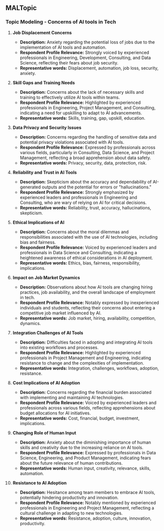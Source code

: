 ## MALTopic

### Topic Modeling - Concerns of AI tools in Tech

1. **Job Displacement Concerns**
   - **Description:** Anxiety regarding the potential loss of jobs due to the implementation of AI tools and automation.
   - **Respondent Profile Relevance:** Strongly voiced by experienced professionals in Engineering, Development, Consulting, and Data Science, reflecting their fears about job security.
   - **Representative words:** Displacement, automation, job loss, security, anxiety.

2. **Skill Gaps and Training Needs**
   - **Description:** Concerns about the lack of necessary skills and training to effectively utilize AI tools within teams.
   - **Respondent Profile Relevance:** Highlighted by experienced professionals in Engineering, Project Management, and Consulting, indicating a need for upskilling to adapt to AI advancements.
   - **Representative words:** Skills, training, gap, upskill, education.

3. **Data Privacy and Security Issues**
   - **Description:** Concerns regarding the handling of sensitive data and potential privacy violations associated with AI tools.
   - **Respondent Profile Relevance:** Expressed by professionals across various fields, particularly in Consulting, Data Science, and Project Management, reflecting a broad apprehension about data safety.
   - **Representative words:** Privacy, security, data, protection, risk.

4. **Reliability and Trust in AI Tools**
   - **Description:** Skepticism about the accuracy and dependability of AI-generated outputs and the potential for errors or "hallucinations."
   - **Respondent Profile Relevance:** Strongly emphasized by experienced leaders and professionals in Engineering and Consulting, who are wary of relying on AI for critical decisions.
   - **Representative words:** Reliability, trust, accuracy, hallucinations, skepticism.

5. **Ethical Implications of AI**
   - **Description:** Concerns about the moral dilemmas and responsibilities associated with the use of AI technologies, including bias and fairness.
   - **Respondent Profile Relevance:** Voiced by experienced leaders and professionals in Data Science and Consulting, indicating a heightened awareness of ethical considerations in AI deployment.
   - **Representative words:** Ethics, bias, fairness, responsibility, implications.

6. **Impact on Job Market Dynamics**
   - **Description:** Observations about how AI tools are changing hiring practices, job availability, and the overall landscape of employment in tech.
   - **Respondent Profile Relevance:** Notably expressed by inexperienced individuals and students, reflecting their concerns about entering a competitive job market influenced by AI.
   - **Representative words:** Job market, hiring, availability, competition, dynamics.

7. **Integration Challenges of AI Tools**
   - **Description:** Difficulties faced in adopting and integrating AI tools into existing workflows and processes.
   - **Respondent Profile Relevance:** Highlighted by experienced professionals in Project Management and Engineering, indicating resistance to change and the complexities of implementation.
   - **Representative words:** Integration, challenges, workflows, adoption, resistance.

8. **Cost Implications of AI Adoption**
   - **Description:** Concerns regarding the financial burden associated with implementing and maintaining AI technologies.
   - **Respondent Profile Relevance:** Voiced by experienced leaders and professionals across various fields, reflecting apprehensions about budget allocations for AI initiatives.
   - **Representative words:** Cost, financial, budget, investment, implications.

9. **Changing Role of Human Input**
   - **Description:** Anxiety about the diminishing importance of human skills and creativity due to the increasing reliance on AI tools.
   - **Respondent Profile Relevance:** Expressed by professionals in Data Science, Engineering, and Product Management, indicating fears about the future relevance of human contributions.
   - **Representative words:** Human input, creativity, relevance, skills, automation.

10. **Resistance to AI Adoption**
    - **Description:** Hesitance among team members to embrace AI tools, potentially hindering productivity and innovation.
    - **Respondent Profile Relevance:** Notably mentioned by experienced professionals in Engineering and Project Management, reflecting a cultural challenge in adapting to new technologies.
    - **Representative words:** Resistance, adoption, culture, innovation, productivity.
